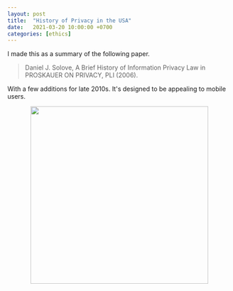 ```yaml
---
layout: post
title:  "History of Privacy in the USA"
date:   2021-03-20 10:00:00 +0700
categories: [ethics]
---
```

I made this as a summary of the following paper.
> Daniel J. Solove, A Brief History of Information Privacy Law in PROSKAUER ON PRIVACY, PLI (2006).

With a few additions for late 2010s. It's designed to be appealing to mobile users.

<div style="display:flex;justify-content:center">
<img style='width:25rem' src='/assets/images/privacy.png'/>
</div>
